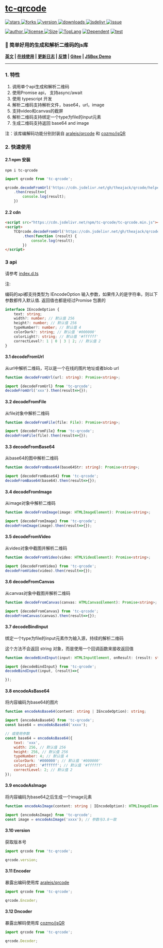 # [tc-qrcode](https://www.github.com/theajack/qrcode)

<p>
    <a href="https://www.github.com/theajack/qrcode/stargazers" target="_black">
        <img src="https://img.shields.io/github/stars/theajack/qrcode?logo=github" alt="stars" />
    </a>
    <a href="https://www.github.com/theajack/qrcode/network/members" target="_black">
        <img src="https://img.shields.io/github/forks/theajack/qrcode?logo=github" alt="forks" />
    </a>
    <a href="https://www.npmjs.com/package/tc-qrcode" target="_black">
        <img src="https://img.shields.io/npm/v/tc-qrcode?logo=npm" alt="version" />
    </a>
    <a href="https://www.npmjs.com/package/tc-qrcode" target="_black">
        <img src="https://img.shields.io/npm/dm/tc-qrcode?color=%23ffca28&logo=npm" alt="downloads" />
    </a>
    <a href="https://www.jsdelivr.com/package/npm/tc-qrcode" target="_black">
        <img src="https://data.jsdelivr.com/v1/package/npm/tc-qrcode/badge" alt="jsdelivr" />
    </a>
    <a href="https://github.com/theajack/qrcode/issues"><img src="https://img.shields.io/github/issues-closed/theajack/qrcode.svg" alt="issue"></a>
</p>
<p>
    <a href="https://github.com/theajack" target="_black">
        <img src="https://img.shields.io/badge/Author-%20theajack%20-7289da.svg?&logo=github" alt="author" />
    </a>
    <a href="https://www.github.com/theajack/qrcode/blob/master/LICENSE" target="_black">
        <img src="https://img.shields.io/github/license/theajack/qrcode?color=%232DCE89&logo=github" alt="license" />
    </a>
    <a href="https://cdn.jsdelivr.net/npm/tc-qrcode/tc-qrcode.min.js"><img src="https://img.shields.io/bundlephobia/minzip/tc-qrcode.svg" alt="Size"></a>
    <a href="https://github.com/theajack/qrcode/search?l=javascript"><img src="https://img.shields.io/github/languages/top/theajack/qrcode.svg" alt="TopLang"></a>
    <a href="https://www.github.com/theajack/qrcode"><img src="https://img.shields.io/librariesio/dependent-repos/npm/tc-qrcode.svg" alt="Dependent"></a>
    <a href="https://github.com/theajack/qrcode/blob/master/test/test-report.txt"><img src="https://img.shields.io/badge/test-passed-44BB44" alt="test"></a>
</p>

<h3>🚀 简单好用的生成和解析二维码的js库</h3>

**[英文](https://github.com/theajack/qrcode/blob/master/README.md) | [在线使用](https://theajack.github.io/qrcode) | [更新日志](https://github.com/theajack/qrcode/blob/master/helper/version.md) | [反馈](https://github.com/theajack/qrcode/issues/new) | [Gitee](https://gitee.com/theajack/qrcode/) |  [JSBox Demo](https://theajack.github.io/jsbox?github=theajack.qrcode)**

---

### 1. 特性

1. 调用单个api生成和解析二维码
2. 使用Promise api， 支持async/await
3. 使用 typescript 开发
4. 解析二维码支持解析文件，base64，url，image
5. 支持video和canvas的截屏
6. 解析二维码支持绑定一个type为file的input元素
7. 生成二维码支持返回 base64 and image

注：该库编解码功能分别封装自 [aralejs/qrcode](https://github.com/aralejs/qrcode/) 和 [cozmo/jsQR](https://github.com/cozmo/jsQR)

### 2. 快速使用

#### 2.1 npm 安装

```
npm i tc-qrcode
```

```js
import qrcode from 'tc-qrcode';

qrcode.decodeFromUrl('https://cdn.jsdelivr.net/gh/theajack/qrcode/helper/demo-qrcode.png')
    .then(result=>{
        console.log(result);
    })
```

#### 2.2 cdn


```html
<script src="https://cdn.jsdelivr.net/npm/tc-qrcode/tc-qrcode.min.js"></script>
<script>
    TCQrcode.decodeFromUrl('https://cdn.jsdelivr.net/gh/theajack/qrcode/helper/demo-qrcode.png')
        .then(function (result) {
            console.log(result);
        })
</script>
```

### 3 api

请参考 [index.d.ts](https://github.com/theajack/qrcode/blob/master/src/index.d.ts)

注: 


编码的api都支持类型为 IEncodeOption 输入参数，如果传入的是字符串，则以下参数都传入默认值. 返回值也都是经过Promise 包裹的
   
```ts
interface IEncodeOption {
    text: string;
    width?: number; // 默认值 256
    height?: number; // 默认值 256
    typeNumber?: number; // 默认值 4
    colorDark?: string; // 默认值 '#000000'
    colorLight?: string; // 默认值 '#ffffff'
    correctLevel?: 1 | 0 | 3 | 2; // 默认值 2
}
```

#### 3.1 decodeFromUrl

从url中解析二维码，可以是一个在线的图片地址或者blob url

```ts
function decodeFromUrl(url: string): Promise<string>;
```

```js
import {decodeFromUrl} from 'tc-qrcode';
decodeFromUrl('xxx').then(result=>{});
```

#### 3.2 decodeFromFile

从file对象中解析二维码

```ts
function decodeFromFile(file: File): Promise<string>;
```

```js
import {decodeFromFile} from 'tc-qrcode';
decodeFromFile(file).then(result=>{});
```

#### 3.3 decodeFromBase64

从base64的图中解析二维码

```ts
function decodeFromBase64(base64Str: string): Promise<string>;
```

```js
import {decodeFromBase64} from 'tc-qrcode';
decodeFromBase64(base64).then(result=>{});
```

#### 3.4 decodeFromImage

从image对象中解析二维码

```ts
function decodeFromImage(image: HTMLImageElement): Promise<string>;
```

```js
import {decodeFromImage} from 'tc-qrcode';
decodeFromImage(image).then(result=>{});
```

#### 3.5 decodeFromVideo

从video对象中截图并解析二维码

```ts
function decodeFromVideo(video: HTMLVideoElement): Promise<string>;
```

```js
import {decodeFromVideo} from 'tc-qrcode';
decodeFromVideo(video).then(result=>{});
```

#### 3.6 decodeFromCanvas

从canvas对象中截图并解析二维码

```ts
function decodeFromCanvas(canvas: HTMLCanvasElement): Promise<string>;
```

```js
import {decodeFromCanvas} from 'tc-qrcode';
decodeFromCanvas(canvas).then(result=>{});
```

#### 3.7 decodeBindInput

绑定一个type为file的input元素作为输入源，持续的解析二维码

这个方法不会返回 string 对象，而是使用一个回调函数来接收返回值

```ts
function decodeBindInput(input: HTMLInputElement, onResult: (result: string) => void): void;
```

```js
import {decodeBindInput} from 'tc-qrcode';
decodeBindInput(input, (result)=>{

});
```

#### 3.8 encodeAsBase64

将内容编码为base64的图片

```ts
function encodeAsBase64(content: string | IEncodeOption): string;
```

```js
import {encodeAsBase64} from 'tc-qrcode';
const base64 = encodeAsBase64('xxxx');

// 或使用参数
const base64 = encodeAsBase64({
    text: 'xxx',
    width: 256, // 默认值 256
    height: 256, // 默认值 256
    typeNumber: 4; // 默认值 4
    colorDark: '#000000'; // 默认值 '#000000'
    colorLight: '#ffffff'; // 默认值 '#ffffff'
    correctLevel: 2; // 默认值 2
});
```

#### 3.9 encodeAsImage

将内容编码为base64之后生成一个image元素

```ts
function encodeAsImage(content: string | IEncodeOption): HTMLImageElement;
```

```js
import {encodeAsImage} from 'tc-qrcode';
const image = encodeAsImage('xxxx'); // 参数与3.8一致
```

#### 3.10 version

获取版本号

```js
import qrcode from 'tc-qrcode';

qrcode.version;
```

#### 3.11 Encoder

暴露出编码使用库 [aralejs/qrcode](https://github.com/aralejs/qrcode/)

```js
import qrcode from 'tc-qrcode';

qrcode.Encoder;
```

#### 3.12 Dncoder

暴露出解码使用库 [cozmo/jsQR](https://github.com/cozmo/jsQR)

```js
import qrcode from 'tc-qrcode';

qrcode.Decoder;
```
